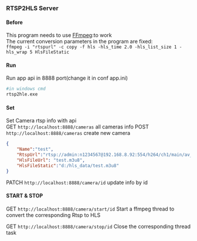 ### RTSP2HLS Server

#### Before
This program needs to use [FFmpeg](https://ffmpeg.org/download.html):to work    
The current conversion parameters in the program are fixed:    
`ffmpeg -i "rtspurl" -c copy -f hls -hls_time 2.0 -hls_list_size 1 -hls_wrap 5 HlsFileStatic`

#### Run
Run app api in 8888 port(change it in conf app.ini)
```bash
#in windows cmd
rtsp2hle.exe
```

#### Set
Set Camera rtsp info with api      
GET `http://localhost:8888/cameras` all cameras info
POST `http://localhost:8888/cameras` create new camera 
```json
{
    "Name":"test",
    "RtspUrl":"rtsp://admin:n1234567@192.168.8.92:554/h264/ch1/main/av_stream",
    "HlsFileUrl": "test.m3u8",
    "HlsFileStatic":"d:/hls_data/test.m3u8"
}
```

PATCH `http://localhost:8888/camera/id` update info by id

#### START & STOP
GET `http://localhost:8888/camera/start/id` Start a ffmpeg thread to convert the corresponding Rtsp to HLS

GET `http://localhost:8888/camera/stop/id` Close the corresponding thread task

